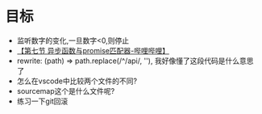 # 目标
- 监听数字的变化,一旦数字<0,则停止
- [【第七节 异步函数与promise匹配器-哔哩哔哩】 ](https://b23.tv/gImkrOu)
- rewrite: (path) => path.replace(/^\/api/, ''), 我好像懂了这段代码是什么意思了
- 怎么在vscode中比较两个文件的不同?
- sourcemap这个是什么文件呢?
- 练习一下git回滚